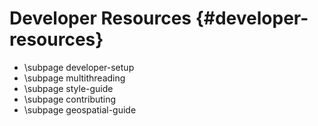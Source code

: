 # Developer Resources {#developer-resources}

* \subpage developer-setup
* \subpage multithreading
* \subpage style-guide
* \subpage contributing
* \subpage geospatial-guide